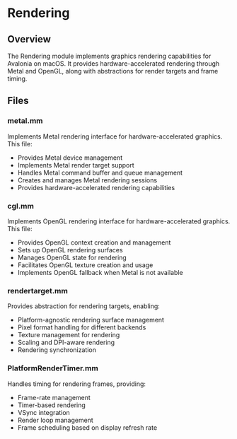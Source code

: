 # Rendering

## Overview
The Rendering module implements graphics rendering capabilities for Avalonia on macOS. It provides hardware-accelerated rendering through Metal and OpenGL, along with abstractions for render targets and frame timing.

## Files

### metal.mm
Implements Metal rendering interface for hardware-accelerated graphics. This file:
- Provides Metal device management
- Implements Metal render target support
- Handles Metal command buffer and queue management
- Creates and manages Metal rendering sessions
- Provides hardware-accelerated rendering capabilities

### cgl.mm
Implements OpenGL rendering interface for hardware-accelerated graphics. This file:
- Provides OpenGL context creation and management
- Sets up OpenGL rendering surfaces
- Manages OpenGL state for rendering
- Facilitates OpenGL texture creation and usage
- Implements OpenGL fallback when Metal is not available

### rendertarget.mm
Provides abstraction for rendering targets, enabling:
- Platform-agnostic rendering surface management
- Pixel format handling for different backends
- Texture management for rendering
- Scaling and DPI-aware rendering
- Rendering synchronization

### PlatformRenderTimer.mm
Handles timing for rendering frames, providing:
- Frame-rate management
- Timer-based rendering
- VSync integration
- Render loop management
- Frame scheduling based on display refresh rate 

